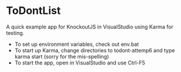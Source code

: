 ToDontList
==========

A quick example app for KnockoutJS in VisualStudio using Karma for testing.

 - To set up environment variables, check out env.bat
 - To start up Karma, change directories to todont-attemp6 and type karma start (sorry for the mis-spelling)
 - To start the app, open in VisualStudio and use Ctrl-F5
